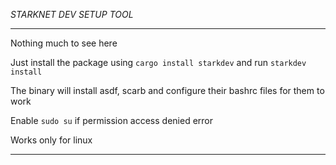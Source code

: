 *STARKNET DEV SETUP TOOL*

---
Nothing much to see here

Just install the package using `cargo install starkdev` and run `starkdev install`

The binary will install asdf, scarb and configure their bashrc files for them to work

Enable `sudo su` if permission access denied error

Works only for linux

---
